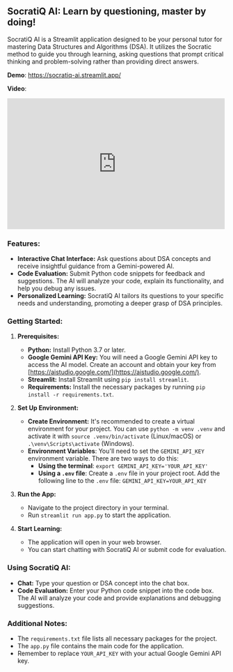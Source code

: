 ## SocratiQ AI: Learn by questioning, master by doing!

SocratiQ AI is a Streamlit application designed to be your personal tutor for mastering Data Structures and Algorithms (DSA). It utilizes the Socratic method to guide you through learning, asking questions that prompt critical thinking and problem-solving rather than providing direct answers. 

**Demo**: https://socratiq-ai.streamlit.app/

**Video**:
<iframe height="300" width="500" src="https://youtube.com/embed/xfBAjSNMUb4" title="YouTube video player" frameborder="0" allow="accelerometer; autoplay; clipboard-write; encrypted-media; gyroscope; picture-in-picture; web-share" allowfullscreen></iframe>

### Features:

* **Interactive Chat Interface:** Ask questions about DSA concepts and receive insightful guidance from a Gemini-powered AI.
* **Code Evaluation:** Submit Python code snippets for feedback and suggestions. The AI will analyze your code, explain its functionality, and help you debug any issues.
* **Personalized Learning:**  SocratiQ AI tailors its questions to your specific needs and understanding, promoting a deeper grasp of DSA principles.

### Getting Started:

1. **Prerequisites:**
    * **Python:** Install Python 3.7 or later.
    * **Google Gemini API Key:** You will need a Google Gemini API key to access the AI model. Create an account and obtain your key from [https://aistudio.google.com/](https://aistudio.google.com/).
    * **Streamlit:** Install Streamlit using `pip install streamlit`.
    * **Requirements:** Install the necessary packages by running `pip install -r requirements.txt`.

2. **Set Up Environment:**
    * **Create Environment:**  It's recommended to create a virtual environment for your project. You can use `python -m venv .venv` and activate it with `source .venv/bin/activate` (Linux/macOS) or `.\venv\Scripts\activate` (Windows).
    * **Environment Variables**: You'll need to set the `GEMINI_API_KEY` environment variable. There are two ways to do this:
        * **Using the terminal**: `export GEMINI_API_KEY='YOUR_API_KEY'`
        * **Using a `.env` file**: Create a `.env` file in your project root. Add the following line to the `.env` file: `GEMINI_API_KEY=YOUR_API_KEY`

3. **Run the App:**
    * Navigate to the project directory in your terminal.
    * Run `streamlit run app.py` to start the application.

4. **Start Learning:**
    * The application will open in your web browser.
    * You can start chatting with SocratiQ AI or submit code for evaluation.

### Using SocratiQ AI:

* **Chat:** Type your question or DSA concept into the chat box.
* **Code Evaluation:** Enter your Python code snippet into the code box. The AI will analyze your code and provide explanations and debugging suggestions.

### Additional Notes:

* The `requirements.txt` file lists all necessary packages for the project.
* The `app.py` file contains the main code for the application.
* Remember to replace `YOUR_API_KEY` with your actual Google Gemini API key.
